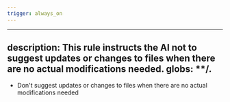 ```yaml
---
trigger: always_on
---
```


---
description: This rule instructs the AI not to suggest updates or changes to files when there are no actual modifications needed.
globs: **/*.*
---
- Don't suggest updates or changes to files when there are no actual modifications needed